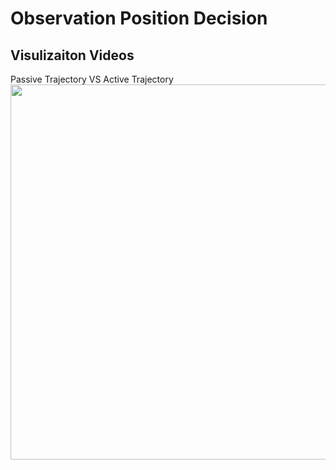 # Observation Position Decision


## Visulizaiton Videos
Passive Trajectory VS Active Trajectory          
<img src="https://github.com/SJWang2015/ActiveSceneFlow_CARLA/blob/main/media/active_scene_flow.gif" width="600" />
